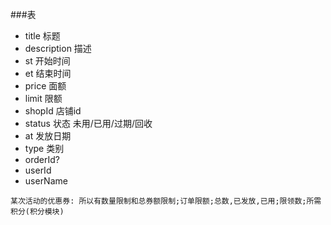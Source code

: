 ###表
- title 标题
- description 描述
- st 开始时间
- et 结束时间
- price 面额
- limit 限额
- shopId 店铺id
- status 状态 未用/已用/过期/回收
- at 发放日期
- type 类别
- orderId?
- userId
- userName
```
某次活动的优惠券: 所以有数量限制和总券额限制;订单限额;总数,已发放,已用;限领数;所需积分(积分模块)
```
